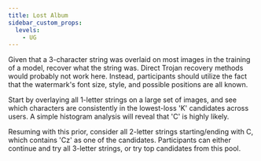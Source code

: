 ```yaml
---
title: Lost Album
sidebar_custom_props:
  levels:
    - UG
---
```


Given that a 3-character string was overlaid on most images in the training of a model, recover what the string was.
Direct Trojan recovery methods would probably not work here. Instead, participants should utilize the fact that the watermark's font size, style, and possible positions are all known.

Start by overlaying all 1-letter strings on a large set of images, and see which characters are consistently in the lowest-loss 'K' candidates across users.
A simple histogram analysis will reveal that 'C' is highly likely.

Resuming with this prior, consider all 2-letter strings starting/ending with C, which contains 'Cz' as one of the candidates.
Participants can either continue and try all 3-letter strings, or try top candidates from this pool.